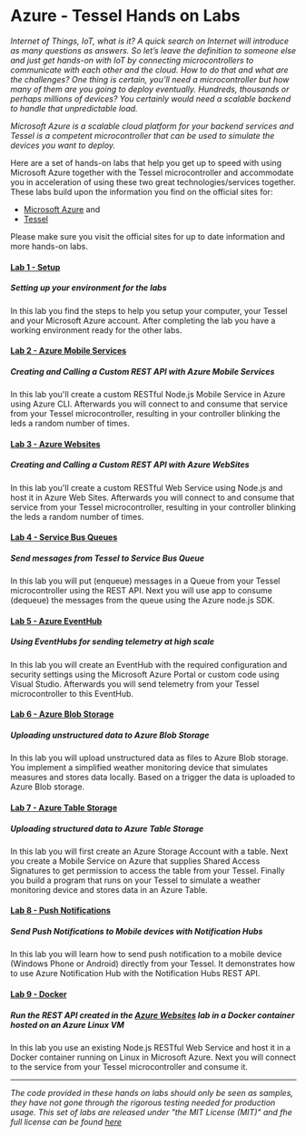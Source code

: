 Azure - Tessel Hands on Labs
======================================

_Internet of Things, IoT, what is it? A quick search on Internet will introduce as many questions as answers. So let’s leave the definition to someone else and just get hands-on with IoT by connecting microcontrollers to communicate with each other and the cloud. How to do that and what are the challenges? One thing is certain, you’ll need a microcontroller but how many of them are you going to deploy eventually. Hundreds, thousands or perhaps millions of devices? You certainly would need a scalable backend to handle that unpredictable load._

_Microsoft Azure is a scalable cloud platform for your backend services and Tessel is a competent microcontroller that can be used to simulate the devices you want to deploy._

Here are a set of hands-on labs that help you get up to speed with using Microsoft Azure together with the Tessel microcontroller and accommodate you in acceleration of using these two great technologies/services together. These labs build upon the information you find on the official sites for:

* [Microsoft Azure](http://azure.com) and
* [Tessel](https://tessel.io)

Please make sure you visit the official sites for up to date information and more hands-on labs.

#### [Lab 1 - Setup](labs/_setup) ####
##### Setting up your environment for the labs #####
In this lab you find the steps to help you setup your computer, your Tessel and your Microsoft Azure account. After completing the lab you have a working environment ready for the other labs.

#### [Lab 2 - Azure Mobile Services](labs/mobile-services) ####
##### Creating and Calling a Custom REST API with Azure Mobile Services #####
In this lab you'll create a custom RESTful Node.js Mobile Service in Azure using Azure CLI. Afterwards you will connect to and consume that service from your Tessel microcontroller, resulting in your controller blinking the leds a random number of times.

#### [Lab 3 - Azure Websites](labs/websites) ####
##### Creating and Calling a Custom REST API with Azure WebSites #####
In this lab you'll create a custom RESTful Web Service using Node.js and host it in Azure Web Sites. Afterwards you will connect to and consume that service from your Tessel microcontroller, resulting in your controller blinking the leds a random number of times.

#### [Lab 4 - Service Bus Queues](labs/service-bus-queues) ####
##### Send messages from Tessel to Service Bus Queue #####
In this lab you will put (enqueue) messages in a Queue from your Tessel microcontroller using the REST API. Next you will use app to consume (dequeue) the messages from the queue using the Azure node.js SDK. 


#### [Lab 5 - Azure EventHub](labs/event-hub) ####
##### Using EventHubs for sending telemetry at high scale #####
In this lab you will create an EventHub with the required configuration and security settings using the Microsoft Azure Portal or custom code using Visual Studio. Afterwards you will send telemetry from your Tessel microcontroller to this EventHub.


#### [Lab 6 - Azure Blob Storage](labs/blob-storage) ####
##### Uploading unstructured data to Azure Blob Storage #####
In this lab you will upload unstructured data as files to Azure Blob storage. You implement a simplified weather monitoring device that simulates measures and stores data locally. Based on a trigger the data is uploaded to Azure Blob storage.

#### [Lab 7 - Azure Table Storage](labs/table-storage) ####
##### Uploading structured data to Azure Table Storage #####
In this lab you will first create an Azure Storage Account with a table. Next you create a Mobile Service on Azure that supplies Shared Access Signatures to get permission to access the table from your Tessel. Finally you build a program that runs on your Tessel to simulate a weather monitoring device and stores data in an Azure Table.

#### [Lab 8 - Push Notifications](labs/notification-hub) ####
##### Send Push Notifications to Mobile devices with Notification Hubs #####
In this lab you will learn how to send push notification to a mobile device (Windows Phone or Android) directly from your Tessel. It demonstrates how to use Azure Notification Hub with the Notification Hubs REST API.

#### [Lab 9 - Docker](labs/docker) ####
##### Run the REST API created in the [Azure Websites](labs/websites) lab in a Docker container hosted on an Azure Linux VM #####
In this lab you use an existing Node.js RESTful Web Service and host it in a Docker container running on Linux in Microsoft Azure. Next you will connect to the service from your Tessel microcontroller and consume it. 

---
_The code provided in these hands on labs should only be seen as samples, they have not gone through the rigorous testing needed for production usage. This set of labs are released under "the MIT License (MIT)" and fhe full license can be found [here](LICENSE)_
